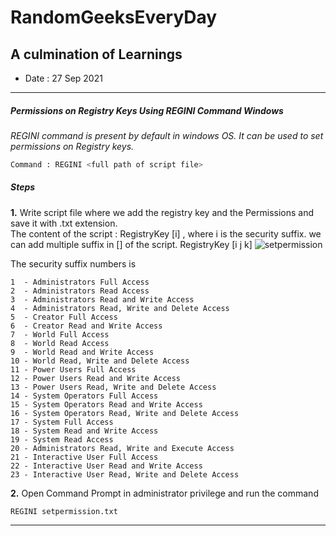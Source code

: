 # RandomGeeksEveryDay
A culmination of Learnings
------
- Date : 27 Sep 2021
- - - -
##### Permissions on Registry Keys Using REGINI Command Windows
*REGINI command is present by default in windows OS. It can be used to set permissions on Registry keys.*

```bash
Command : REGINI <full path of script file>
```
##### **Steps**
**1.** Write script file where we add the registry key and the Permissions and save it with .txt extension.
  <br> The content of the script : RegistryKey [i] , where i is the security suffix. we can add multiple suffix in [] of the script.
  RegistryKey [i j k]
  ![setpermission](https://user-images.githubusercontent.com/46650581/134902318-0cd4c6f3-b035-42fa-b98c-7a811bb70307.JPG)
 
  The security suffix numbers is
  ```
  1  - Administrators Full Access
  2  - Administrators Read Access
  3  - Administrators Read and Write Access
  4  - Administrators Read, Write and Delete Access
  5  - Creator Full Access
  6  - Creator Read and Write Access
  7  - World Full Access
  8  - World Read Access
  9  - World Read and Write Access
  10 - World Read, Write and Delete Access
  11 - Power Users Full Access
  12 - Power Users Read and Write Access
  13 - Power Users Read, Write and Delete Access
  14 - System Operators Full Access
  15 - System Operators Read and Write Access
  16 - System Operators Read, Write and Delete Access
  17 - System Full Access
  18 - System Read and Write Access
  19 - System Read Access
  20 - Administrators Read, Write and Execute Access
  21 - Interactive User Full Access
  22 - Interactive User Read and Write Access
  23 - Interactive User Read, Write and Delete Access
  ```
**2.** Open Command Prompt in administrator privilege and run the command
  ```
  REGINI setpermission.txt
  ```
 - - - -
